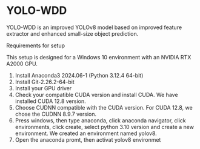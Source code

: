 # YOLO-WDD
YOLO-WDD is an improved YOLOv8 model based on improved feature extractor and enhanced small-size object prediction.

Requirements for setup

This setup is designed for a Windows 10 environment with an NVIDIA RTX A2000 GPU.

1. Install Anaconda3 2024.06-1 (Python 3.12.4 64-bit)
2. Install Git-2.26.2-64-bit
3. Install your GPU driver
4. Check your compatible CUDA version and install CUDA. We have installed CUDA 12.8 version.
5. Choose CUDNN compatible with the CUDA version. For CUDA 12.8, we chose the CUDNN 8.9.7 version.
6. Press windows, then type anaconda, click anaconda navigator, click environments, click create, select python 3.10 version and create a new environment. We created an environment named yolov8.
7. Open the anaconda promt, then activat yolov8 environmet
  



